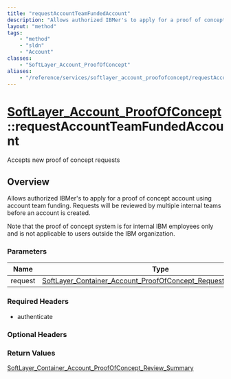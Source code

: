 ```yaml
---
title: "requestAccountTeamFundedAccount"
description: "Allows authorized IBMer's to apply for a proof of concept account using account team funding. Requests will be reviewed... "
layout: "method"
tags:
    - "method"
    - "sldn"
    - "Account"
classes:
    - "SoftLayer_Account_ProofOfConcept"
aliases:
    - "/reference/services/softlayer_account_proofofconcept/requestAccountTeamFundedAccount"
---
```

# [SoftLayer_Account_ProofOfConcept](/reference/services/SoftLayer_Account_ProofOfConcept)::requestAccountTeamFundedAccount

Accepts new proof of concept requests


## Overview 
Allows authorized IBMer's to apply for a proof of concept account using account team funding. Requests will be reviewed by multiple internal teams before an account is created. 

Note that the proof of concept system is for internal IBM employees only and is not applicable to users outside the IBM organization. 

### Parameters 
|Name | Type | Description |
| --- | --- | --- |
|request| <a href='/reference/datatypes/SoftLayer_Container_Account_ProofOfConcept_Request_AccountFunded'>SoftLayer_Container_Account_ProofOfConcept_Request_AccountFunded </a>| |


### Required Headers
* authenticate

### Optional Headers

### Return Values
<a href='/reference/datatypes/SoftLayer_Container_Account_ProofOfConcept_Review_Summary'>SoftLayer_Container_Account_ProofOfConcept_Review_Summary </a>

